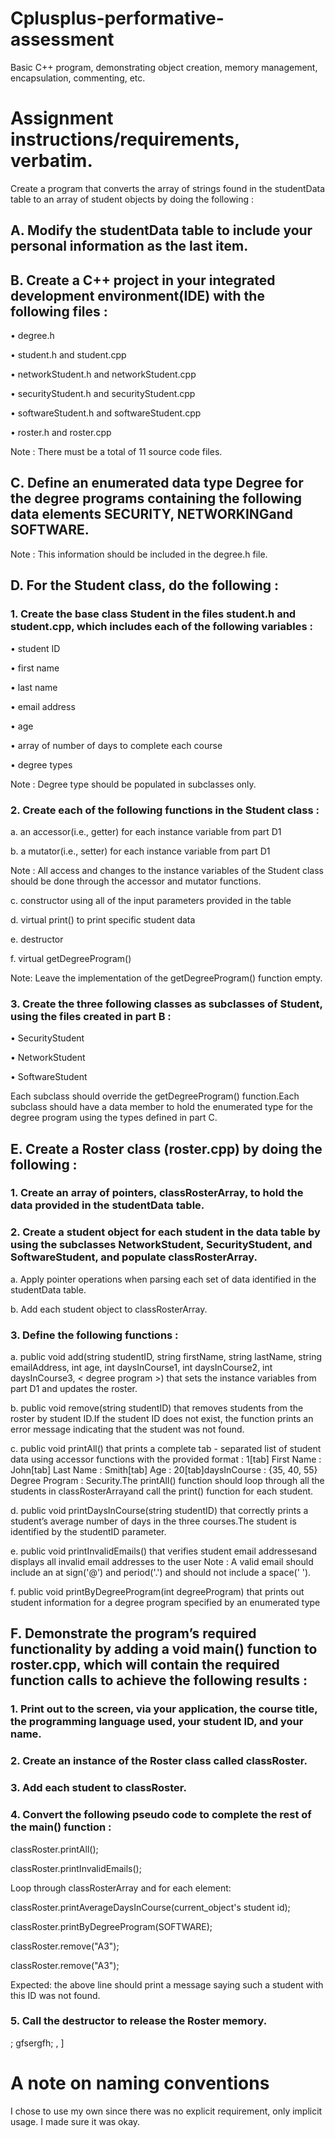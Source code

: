 # Cplusplus-performative-assessment
Basic C++ program, demonstrating object creation, memory management, encapsulation, commenting, etc.

# Assignment instructions/requirements, verbatim.
Create a program that converts the array of strings found in the studentData table to an array of student objects by doing the following :

## A. Modify the studentData table to include your personal information as the last item.

## B. Create a C++ project in your integrated development environment(IDE) with the following files :

•   degree.h

•   student.h and student.cpp

•   networkStudent.h and networkStudent.cpp

•   securityStudent.h and securityStudent.cpp

•   softwareStudent.h and softwareStudent.cpp

•   roster.h and roster.cpp

Note : There must be a total of 11 source code files.

## C. Define an enumerated data type Degree for the degree programs containing the following data elements SECURITY, NETWORKINGand SOFTWARE.

Note : This information should be included in the degree.h file.

## D. For the Student class, do the following :

### 1. Create the base class Student in the files student.h and student.cpp, which includes each  of the following variables :

•   student ID

•   first name

•   last name

•   email address

•   age

•   array of number of days to complete each course

•   degree types

Note : Degree type should be populated in subclasses only.

### 2. Create each of the following functions in the Student class :

a. an accessor(i.e., getter) for each  instance variable from part D1

b. a mutator(i.e., setter) for each instance variable from part D1

Note : All access and changes to the instance variables of the Student class should be done through the accessor and mutator functions.

c. constructor using all  of the input parameters provided in the table

d. virtual print() to print specific student data

e. destructor

f. virtual getDegreeProgram()

Note: Leave the implementation of the getDegreeProgram() function empty.

### 3. Create the three following classes as subclasses of Student, using the files created in part B :

•   SecurityStudent

•   NetworkStudent

•   SoftwareStudent

Each subclass should override the getDegreeProgram() function.Each subclass should have a data member to hold the enumerated type for the degree program using the types defined in part C.

## E. Create a Roster class (roster.cpp) by doing the following :

### 1. Create an array of pointers, classRosterArray, to hold the data provided in the studentData table.

### 2. Create a student object for each  student in the data table by using the subclasses NetworkStudent, SecurityStudent, and SoftwareStudent, and populate classRosterArray.

a. Apply pointer operations when parsing each  set of data identified in the studentData table.

b. Add each student object to classRosterArray.

### 3. Define the following functions :

a. public void add(string studentID, string firstName, string lastName, string emailAddress, int age, int daysInCourse1, int daysInCourse2, int daysInCourse3, < degree program >) that sets the instance variables from part D1 and updates the roster.

b. public void remove(string studentID) that removes students from the roster by student ID.If the student ID does not exist, the function prints an error message indicating that the student was not found.

c. public void printAll() that prints a complete tab - separated list of student data using accessor functions with the provided format : 1[tab] First Name : John[tab] Last Name : Smith[tab] Age : 20[tab]daysInCourse : {35, 40, 55} Degree Program : Security.The printAll() function should loop through all  the students in classRosterArrayand call the print() function for each student.

d. public void printDaysInCourse(string studentID) that correctly prints a student’s average number of days in the three courses.The student is identified by the studentID parameter.

e. public void printInvalidEmails() that verifies student email addressesand displays all invalid email addresses to the user
Note : A valid email should include an at sign('@') and period('.') and should not include a space(' ').

f. public void printByDegreeProgram(int degreeProgram) that prints out student information for a degree program specified by an enumerated type

## F. Demonstrate the program’s required functionality by adding a void main() function to roster.cpp, which will contain the required function calls to achieve the following results :

### 1. Print out to the screen, via your application, the course title, the programming language used, your student ID, and your name.

### 2. Create an instance of the Roster class called classRoster.

### 3. Add each student to classRoster.

### 4. Convert the following pseudo code to complete the rest of the main() function :

classRoster.printAll();

classRoster.printInvalidEmails();

Loop through classRosterArray and for each element:

classRoster.printAverageDaysInCourse(current_object's student id);

classRoster.printByDegreeProgram(SOFTWARE);

classRoster.remove("A3");

classRoster.remove("A3");

Expected: the above line should print a message saying such a student with this ID was not found.

### 5. Call the destructor to release the Roster memory.

; gfsergfh; , ]

# A note on naming conventions
I chose to use my own since there was no explicit requirement, only implicit usage. I made sure it was okay.
